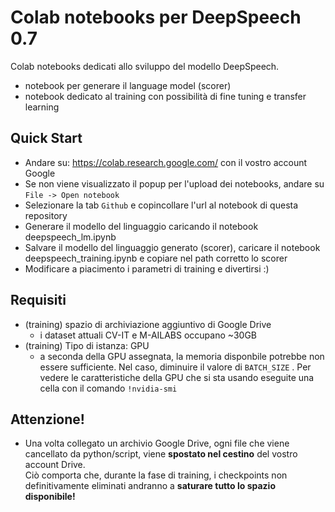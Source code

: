 # Colab notebooks per DeepSpeech 0.7

Colab notebooks dedicati allo sviluppo del modello DeepSpeech.
* notebook per generare il language model (scorer)
* notebook dedicato al training con possibilità di fine tuning e transfer learning

## Quick Start

 * Andare su: https://colab.research.google.com/ con il vostro account Google
 * Se non viene visualizzato il popup per l'upload dei notebooks, andare su ```File -> Open notebook```
 * Selezionare la tab ```Github``` e copincollare l'url al notebook di questa repository
 * Generare il modello del linguaggio caricando il notebook deepspeech_lm.ipynb
 * Salvare il modello del linguaggio generato (scorer), caricare il notebook deepspeech_training.ipynb e copiare nel path corretto lo scorer
 * Modificare a piacimento i parametri di training e divertirsi :)

## Requisiti

* (training) spazio di archiviazione aggiuntivo di Google Drive
  * i dataset attuali CV-IT e M-AILABS occupano ~30GB
* (training) Tipo di istanza: GPU
  * a seconda della GPU assegnata, la memoria disponbile potrebbe non essere sufficiente. Nel caso, diminuire il valore di ```BATCH_SIZE``` . Per vedere le caratteristiche della GPU che si sta usando eseguite una cella con il comando ```!nvidia-smi```


## Attenzione!

* Una volta collegato un archivio Google Drive, ogni file che viene cancellato da python/script, viene <b>spostato nel cestino</b> del vostro account Drive.  
Ciò comporta che, durante la fase di training, i checkpoints non definitivamente eliminati andranno a <b>saturare tutto lo spazio disponibile!</b>  
